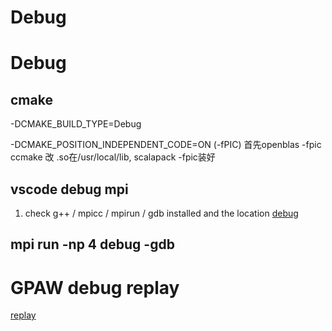 # Debug
# Debug

## cmake

 -DCMAKE_BUILD_TYPE=Debug

 -DCMAKE_POSITION_INDEPENDENT_CODE=ON (-fPIC)
 首先openblas -fpic ccmake 改 .so在/usr/local/lib, scalapack -fpic装好 

## vscode debug mpi

1. check g++ / mpicc / mpirun / gdb installed and the location
[debug](https://iamsorush.com/posts/debug-mpi-vs-code/)

## mpi run -np 4 debug -gdb

# GPAW debug replay

[replay](https://gitlab.com/gpaw/gpaw/-/issues/269)